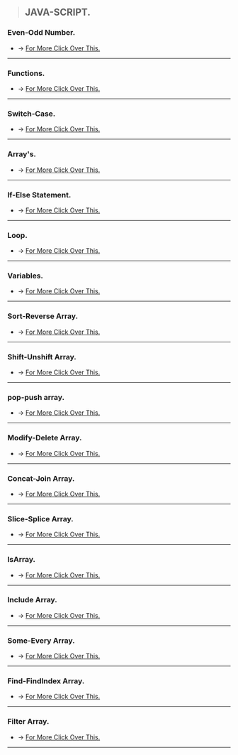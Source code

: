 > ## JAVA-SCRIPT.

### Even-Odd Number.
* -> [For More Click Over This.](./MD/Even-Odd-Number.md)
---

### Functions.
* -> [For More Click Over This.](./MD/Function.md)
---

### Switch-Case.
* -> [For More Click Over This.](./MD/Switch-case.md)
---

### Array's.
* -> [For More Click Over This.](./MD/array.md)
---

### If-Else Statement.
* -> [For More Click Over This.](./MD/If-Else.md)
---

### Loop.
* -> [For More Click Over This.](./MD/loop.md)
---
### Variables.
* -> [For More Click Over This.](./MD/Variable.md)
---
### Sort-Reverse Array.
* -> [For More Click Over This.](./MD/sort-reverse-array.md)
---
### Shift-Unshift Array.
* -> [For More Click Over This.](./MD/shift-unshift.md)
---
### pop-push array.
* -> [For More Click Over This.](./MD/pop-push-array.md)
---
### Modify-Delete Array.
* -> [For More Click Over This.](./MD/modify-delete-array.md)
---
### Concat-Join Array.
* -> [For More Click Over This.](./MD/Concat-Join-Array.md)
---
### Slice-Splice Array.
* -> [For More Click Over This.](./MD/slice-splice-array.md)
---
### IsArray.
* -> [For More Click Over This.](./MD/isarray.md)
---
### Include Array.
* -> [For More Click Over This.](./MD/include-array.md)
---
### Some-Every Array.
* -> [For More Click Over This.](./MD/some-every-array.md)
---
### Find-FindIndex Array.
* -> [For More Click Over This.](./MD/find-findIndex-array.md)
---
### Filter Array.
* -> [For More Click Over This.](./MD/filter-array.md)
---